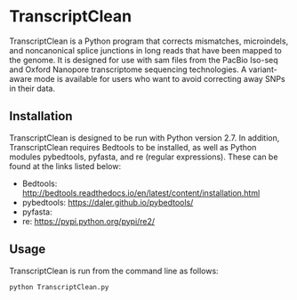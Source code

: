 # TranscriptClean
TranscriptClean is a Python program that corrects mismatches, microindels, and noncanonical splice junctions in long reads that have been mapped to the genome. It is designed for use with sam files from the PacBio Iso-seq and Oxford Nanopore transcriptome sequencing technologies. A variant-aware mode is available for users who want to avoid correcting away SNPs in their data.

## Installation
TranscriptClean is designed to be run with Python version 2.7. In addition, TranscriptClean requires Bedtools to be installed, as well as Python modules pybedtools, pyfasta, and re (regular expressions). These can be found at the links listed below:
* Bedtools: http://bedtools.readthedocs.io/en/latest/content/installation.html
* pybedtools: https://daler.github.io/pybedtools/
* pyfasta: 
* re: https://pypi.python.org/pypi/re2/


## Usage 
TranscriptClean is run from the command line as follows:

`python TranscriptClean.py`
